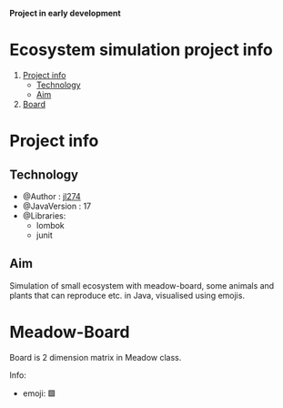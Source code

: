 **Project in early development**

# Ecosystem simulation project info
1. [Project info](#project-info)
   * [Technology](#technology)
   * [Aim](#aim)
2. [Board](#meadow-board)

# Project info

## Technology
* @Author : [jl274](https://github.com/jl274)
* @JavaVersion : 17
* @Libraries:
    * lombok
    * junit

## Aim
Simulation of small ecosystem with meadow-board, some animals and plants that can reproduce etc. in Java,
visualised using emojis.

# Meadow-Board
Board is 2 dimension matrix in Meadow class.

Info:
* emoji: 🟩
